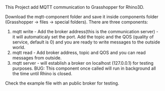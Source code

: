 This Project add MQTT communication to Grasshopper for Rhino3D.

Download the mqtt-component folder and save it inside components folder (Grasshopper -> files -> special folders).
There are three components:
1. mqtt write - Add the broker address(this is the communication server) - it will automaticaly set the port. Add the topic and the QOS (quality of service, default is 0) and you are ready to write messages to the outside world.
2. mqtt read - Add broker address, topic and QOS and you can read messages from outside.
3. mqtt server - will establish a broker on localhost (127.0.0.1) for testing purposes. BUG: This component once called will run in background all the time until Rhino is closed.

Check the example file with an public broker for testing.

